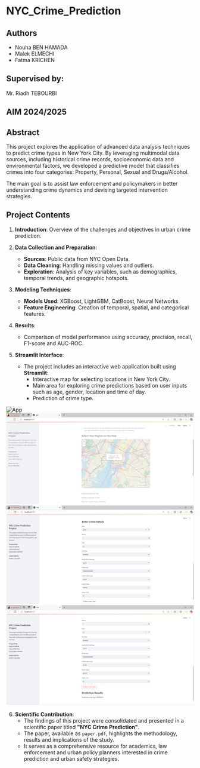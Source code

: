 # NYC_Crime_Prediction


## Authors
- Nouha BEN HAMADA 
- Malek ELMECHI 
- Fatma KRICHEN

 ## Supervised by:
 Mr. Riadh TEBOURBI  
                
## AIM 2024/2025


## Abstract
This project explores the application of advanced data analysis techniques to predict crime types in New York City. By leveraging multimodal data sources, including historical crime records, socioeconomic data and environmental factors, we developed a predictive model that classifies crimes into four categories: Property, Personal, Sexual and Drugs/Alcohol.

The main goal is to assist law enforcement and policymakers in better understanding crime dynamics and devising targeted intervention strategies.

## Project Contents
1. **Introduction**: Overview of the challenges and objectives in urban crime prediction.
2. **Data Collection and Preparation**:
   - **Sources**: Public data from NYC Open Data.
   - **Data Cleaning**: Handling missing values and outliers.
   - **Exploration**: Analysis of key variables, such as demographics, temporal trends, and geographic hotspots.
3. **Modeling Techniques**:
   - **Models Used**: XGBoost, LightGBM, CatBoost, Neural Networks.
   - **Feature Engineering**: Creation of temporal, spatial, and categorical features.
4. **Results**:
   - Comparison of model performance using accuracy, precision, recall, F1-score and AUC-ROC.

5. **Streamlit Interface**:
   - The project includes an interactive web application built using **Streamlit**:
     - Interactive map for selecting locations in New York City.
     - Main area for exploring crime predictions based on user inputs such as age, gender, location and time of day.
     - Prediction of crime type.

     
![App](App.png)
![Map](Captures/Map.png)
![Crime_details](Captures/Crime_details.png)
![Prediction](Captures/Prediction.png)
  
  
6. **Scientific Contribution**:
   - The findings of this project were consolidated and presented in a scientific paper titled **"NYC Crime Prediction"**.
   - The paper, available as `paper.pdf`, highlights the methodology, results and implications of the study.
   - It serves as a comprehensive resource for academics, law enforcement and urban policy planners interested in crime prediction and urban safety strategies.

